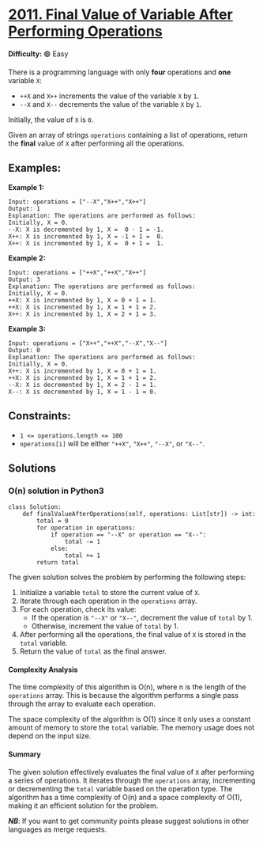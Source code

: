 # [2011. Final Value of Variable After Performing Operations](https://leetcode.com/problems/final-value-of-variable-after-performing-operations/)

**Difficulty:** :green_circle: Easy

There is a programming language with only **four** operations and **one** variable `X`:

- `++X` and `X++` increments the value of the variable `X` by `1`.
- `--X` and `X--` decrements the value of the variable `X` by `1`.

Initially, the value of `X` is `0`.

Given an array of strings `operations` containing a list of operations, return 
the **final** value of `X` after performing all the operations.

## Examples:

**Example 1:**

```text
Input: operations = ["--X","X++","X++"]
Output: 1
Explanation: The operations are performed as follows:
Initially, X = 0.
--X: X is decremented by 1, X =  0 - 1 = -1.
X++: X is incremented by 1, X = -1 + 1 =  0.
X++: X is incremented by 1, X =  0 + 1 =  1.
```

**Example 2:**
```text
Input: operations = ["++X","++X","X++"]
Output: 3
Explanation: The operations are performed as follows:
Initially, X = 0.
++X: X is incremented by 1, X = 0 + 1 = 1.
++X: X is incremented by 1, X = 1 + 1 = 2.
X++: X is incremented by 1, X = 2 + 1 = 3.
```

**Example 3:**

```text
Input: operations = ["X++","++X","--X","X--"]
Output: 0
Explanation: The operations are performed as follows:
Initially, X = 0.
X++: X is incremented by 1, X = 0 + 1 = 1.
++X: X is incremented by 1, X = 1 + 1 = 2.
--X: X is decremented by 1, X = 2 - 1 = 1.
X--: X is decremented by 1, X = 1 - 1 = 0.
```

## Constraints:

- `1 <= operations.length <= 100` 
- `operations[i]` will be either `"++X"`, `"X++"`, `"--X"`, or `"X--"`.


## Solutions


### O(n) solution in Python3 

```python3
class Solution:
    def finalValueAfterOperations(self, operations: List[str]) -> int:
        total = 0
        for operation in operations:
            if operation == "--X" or operation == "X--":
                total -= 1
            else:
                total += 1
        return total
```

The given solution solves the problem by performing the following steps:
1. Initialize a variable `total` to store the current value of `X`.
2. Iterate through each operation in the `operations` array.
3. For each operation, check its value:
   - If the operation is `"--X"` or `"X--"`, decrement the value of `total` by 1.
   - Otherwise, increment the value of `total` by 1.
4. After performing all the operations, the final value of `X` is stored in the `total` variable.
5. Return the value of `total` as the final answer.

#### Complexity Analysis

The time complexity of this algorithm is O(n), where n is the length of the `operations` array. This is because the algorithm performs a single pass through the array to evaluate each operation.

The space complexity of the algorithm is O(1) since it only uses a constant amount of memory to store the `total` variable. The memory usage does not depend on the input size.

#### Summary

The given solution effectively evaluates the final value of `X` after performing a series of operations. It iterates through the `operations` array, incrementing or decrementing the `total` variable based on the operation type. The algorithm has a time complexity of O(n) and a space complexity of O(1), making it an efficient solution for the problem.

***NB***: If you want to get community points please suggest solutions in other languages as merge requests.
